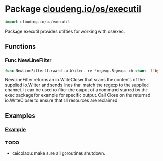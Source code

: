 # Package [cloudeng.io/os/executil](https://pkg.go.dev/cloudeng.io/os/executil?tab=doc)

```go
import cloudeng.io/os/executil
```

Package executil provides utilities for working with os/exec.

## Functions
### Func NewLineFilter
```go
func NewLineFilter(forward io.Writer, re *regexp.Regexp, ch chan<- []byte) io.WriteCloser
```
NewLineFilter returns an io.WriteCloser that scans the contents of the
supplied io.Writer and sends lines that match the regexp to the supplied
channel. It can be used to filter the output of a command started by the
exec package for example for specific output. Call Close on the returned
io.WriteCloser to ensure that all resources are reclaimed.



## Examples
### [Example](https://pkg.go.dev/cloudeng.io/os/executil?tab=doc#example-)




### TODO
- cnicolaou: make sure all goroutines shutdown.




